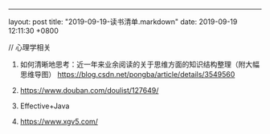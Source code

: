 ---
layout: post
title:  "2019-09-19-读书清单.markdown"
date:   2019-09-19 12:11:30 +0800

// 心理学相关
1. 如何清晰地思考：近一年来业余阅读的关于思维方面的知识结构整理（附大幅思维导图）
https://blog.csdn.net/pongba/article/details/3549560

2. https://www.douban.com/doulist/127649/

3. Effective+Java

4. https://www.xgv5.com/
 
 
    